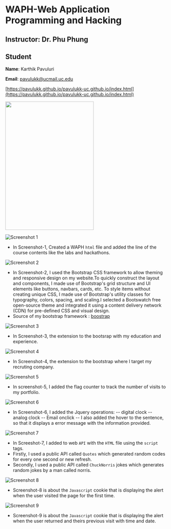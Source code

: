 # WAPH-Web Application Programming and Hacking

## Instructor: Dr. Phu Phung

## Student

**Name**: Karthik Pavuluri

**Email**: pavulukk@ucmail.uc.edu



[https://pavulukk.github.io/pavulukk-uc.github.io/index.html](https://pavulukk.github.io/pavulukk-uc.github.io/index.html)



<img src="img/IMG_6862-01_11zon.jpeg" width=275 height=400>



![Screenshot 1](img/Screenshot%20(72).png)

- In Screenshot-1, Created a WAPH `html` file and added the line of the course contents like the labs and hackathons.

![Screenshot 2](img/Screenshot%20(73).png)

- In Screenshot-2, I used the Bootstrap CSS framework to allow theming and responsive design on my website.To quickly construct the layout and components, I made use of Bootstrap's grid structure and UI elements like buttons, navbars, cards, etc. To style items without creating unique CSS, I made use of Bootstrap's utility classes for typography, colors, spacing, and scaling.I selected a Bootswatch free open-source theme and integrated it using a content delivery network (CDN) for pre-defined CSS and visual design.
- Source of my bootstrap framework : [boostrap](https://themewagon.com/theme-tag/resume/)

![Screenshot 3](img/Screenshot%20(74).png)

- In Screenshot-3, the extension to the bootsrap with my education and experience.


![Screenshot 4](img/Screenshot%20(75).png)

- In Screenshot-4, the extension to the bootstrap where I target my recruting company.


![Screenshot 5](img/Screenshot%20(76).png)

- In screenshot-5, I added the flag counter to track the number of visits to my portfolio.


![Screenshot 6](img/Screenshot%20(77).png)

- In Screenshot-6, I added the Jquery operations:
-- digital clock
-- analog clock
-- Email onclick
-- I also added the hover to the sentence, so that it displays a error message with the information provided.


![Screenshot 7](img/Screenshot%20(78).png)

- In Screeshot-7, I added to web `API` with the `HTML` file using the `script` tags.
- Firstly, I used a public API called `Quotes` which generated random codes for every one second or new refresh.
- Secondly, I used a public API called `ChuckNorris` jokes which generates random jokes by a man called norris.


![Screenshot 8](img/Screenshot%20(80).png)

- Screenshot-8 is about the `Javascript` cookie that is displaying the alert when the user visited the page for the first time.


![Screenshot 9](img/Screenshot%20(81).png)

- Screenshot-9 is about the `Javascript` cookie that is displaying the alert when the user returned and theirs previous visit with time and date.
